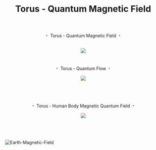 <br>

# <p align="center">  Torus - Quantum Magnetic Field<br>
<br>

<p align="center"> ﹡ Torus - Quantum Magnetic Field ﹡<br>
<br>

<p align="center">
<img src="https://user-images.githubusercontent.com/113218619/234465247-f663de8d-04ec-4310-96ec-653ba01e7614.gif" />
<br>

#

<p align="center"> ﹡ Torus - Quantum Flow ﹡ 

<p align="center">
<img src="https://user-images.githubusercontent.com/113218619/235283776-ff56fa61-2a9c-47e0-bbcf-0e1941e3e9fc.gif"/>
<p/>

#
<br>

<p align="center"> ﹡ Torus - Human Body Magnetic Quantum Field ﹡ <p/>

<p align="center">
<img src="https://user-images.githubusercontent.com/113218619/235284218-6fa76a2f-d675-4a23-8f9e-5ef729e629ef.jpeg"/>
<p/>

<br>

#



![Earth-Magnetic-Field](https://github.com/Quantum-Software-Development/README/assets/113218619/e78a928d-1756-4c96-bd38-da05b89743bf)




